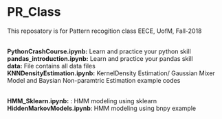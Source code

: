 # PR_Class

This reposatory is for Pattern recogition class EECE, UofM, Fall-2018

<br> **PythonCrashCourse.ipynb:** Learn and practice your python skill
<br> **pandas_introduction.ipynb:** Learn and practice your pandas skill
<br> **data:** File contains all data files
<br> **KNNDensityEstimation.ipynb:** KernelDensity Estimation/ Gaussian Mixer Model and Baysian Non-paramtric Estimation example codes

<br> **HMM_Sklearn.ipynb:** : HMM modeling using sklearn
<br> **HiddenMarkovModels.ipynb**: HMM modeling using bnpy example
